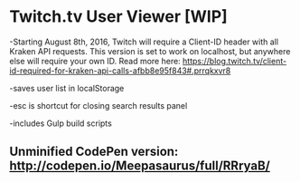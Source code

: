 Twitch.tv User Viewer [WIP]
===========================

-Starting August 8th, 2016, Twitch will require a Client-ID header with all Kraken API requests. This version is set to work on localhost, but anywhere else will require your own ID. Read more here: https://blog.twitch.tv/client-id-required-for-kraken-api-calls-afbb8e95f843#.prrqkxvr8

-saves user list in localStorage

-esc is shortcut for closing search results panel

-includes Gulp build scripts

Unminified CodePen version: http://codepen.io/Meepasaurus/full/RRryaB/
----------------------------------------------------------------------
